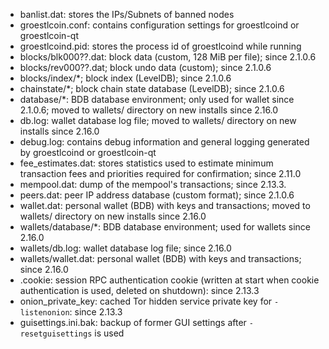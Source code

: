 
* banlist.dat: stores the IPs/Subnets of banned nodes
* groestlcoin.conf: contains configuration settings for groestlcoind or groestlcoin-qt
* groestlcoind.pid: stores the process id of groestlcoind while running
* blocks/blk000??.dat: block data (custom, 128 MiB per file); since 2.1.0.6
* blocks/rev000??.dat; block undo data (custom); since 2.1.0.6
* blocks/index/*; block index (LevelDB); since 2.1.0.6
* chainstate/*; block chain state database (LevelDB); since 2.1.0.6
* database/*: BDB database environment; only used for wallet since 2.1.0.6; moved to wallets/ directory on new installs since 2.16.0
* db.log: wallet database log file; moved to wallets/ directory on new installs since 2.16.0
* debug.log: contains debug information and general logging generated by groestlcoind or groestlcoin-qt
* fee_estimates.dat: stores statistics used to estimate minimum transaction fees and priorities required for confirmation; since 2.11.0
* mempool.dat: dump of the mempool's transactions; since 2.13.3.
* peers.dat: peer IP address database (custom format); since 2.1.0.6
* wallet.dat: personal wallet (BDB) with keys and transactions; moved to wallets/ directory on new installs since 2.16.0
* wallets/database/*: BDB database environment; used for wallets since 2.16.0
* wallets/db.log: wallet database log file; since 2.16.0
* wallets/wallet.dat: personal wallet (BDB) with keys and transactions; since 2.16.0
* .cookie: session RPC authentication cookie (written at start when cookie authentication is used, deleted on shutdown): since 2.13.3
* onion_private_key: cached Tor hidden service private key for `-listenonion`: since 2.13.3
* guisettings.ini.bak: backup of former GUI settings after `-resetguisettings` is used

